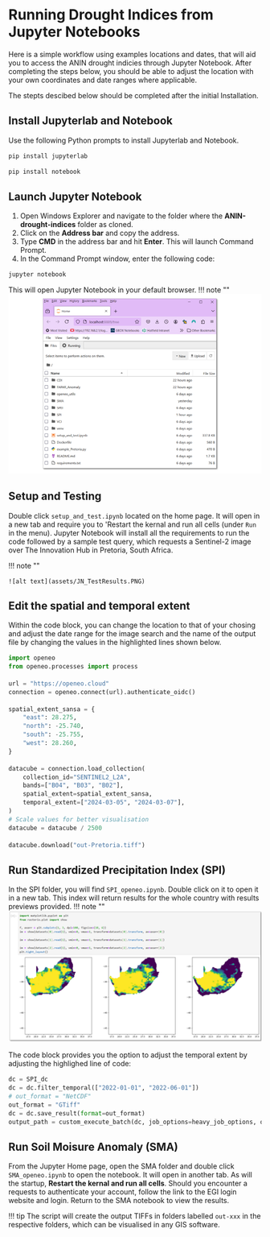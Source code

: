 # Running Drought Indices from Jupyter Notebooks

Here is a simple workflow using examples locations and dates, that will aid you to access the ANIN drought indicies through Jupyter Notebook. After completing the steps below, you should be able to adjust the location with your own coordinates and date ranges where applicable.

The stepts descibed below should be completed after the initial Installation.

## Install Jupyterlab and Notebook
Use the following Python prompts to install Jupyterlab and Notebook.
``` py
pip install jupyterlab
```
``` py
pip install notebook
```
## Launch Jupyter Notebook
1. Open Windows Explorer and navigate to the folder where the **ANIN-drought-indices** folder as cloned.
2.  Click on the **Address bar** and copy the address.
3.  Type **CMD** in the address bar and hit **Enter**. This will launch Command Prompt.
4.  In the Command Prompt window, enter the following code:
``` py
jupyter notebook
```
This will open Jupyter Notebook in your default browser.
!!! note ""
    ![alt text](assets/JupyterNotebook_Home.PNG)

## Setup and Testing
Double click `setup_and_test.ipynb` located on the home page. It will open in a new tab and require you to 'Restart the kernal and run all cells (under `Run` in the menu).
Jupyter Notebook will install all the requirements to run the code followed by a sample test query, which requests a Sentinel-2 image over The Innovation Hub in Pretoria, South Africa.

!!! note ""
      
    ![alt text](assets/JN_TestResults.PNG)

## Edit the spatial and temporal extent

Within the code block, you can change the location to that of your chosing and adjust the date range for the image search and the name of the output file by changing the values in the highlighted lines shown below.

``` py hl_lines="7 8 9 10 11 18 23"
import openeo
from openeo.processes import process

url = "https://openeo.cloud"
connection = openeo.connect(url).authenticate_oidc()

spatial_extent_sansa = {
    "east": 28.275,
    "north": -25.740,
    "south": -25.755,
    "west": 28.260,
}

datacube = connection.load_collection(
    collection_id="SENTINEL2_L2A",
    bands=["B04", "B03", "B02"],
    spatial_extent=spatial_extent_sansa,
    temporal_extent=["2024-03-05", "2024-03-07"],
)
# Scale values for better visualisation
datacube = datacube / 2500

datacube.download("out-Pretoria.tiff")
```

## Run Standardized Precipitation Index (SPI)
In the SPI folder, you will find `SPI_openeo.ipynb`. Double click on it to open it in a new tab. This index will return results for the whole country with results previews provided.
!!! note ""
    ![alt text](assets/SPI_Results_JptNBs.PNG)   

The code block provides you the option to adjust the temporal extent by adjusting the highlighed line of code:

```py hl_lines="2"
dc = SPI_dc
dc = dc.filter_temporal(["2022-01-01", "2022-06-01"])
# out_format = "NetCDF"
out_format = "GTiff"
dc = dc.save_result(format=out_format)
output_path = custom_execute_batch(dc, job_options=heavy_job_options, out_format=out_format)
```
## Run Soil Moisure Anomaly (SMA)
From the Jupyter Home page, open the SMA folder and double click `SMA_openeo.ipynb` to open the notebook. It will open in another tab. As will the startup, **Restart the kernal and run all cells**. Should you encounter a requests to authenticate your account, follow the link to the EGI login website and login. 
Return to the SMA notebook to view the results.

!!! tip
    The script will create the output TIFFs in folders labelled `out-xxx` in the respective folders, which can be visualised in any GIS software.